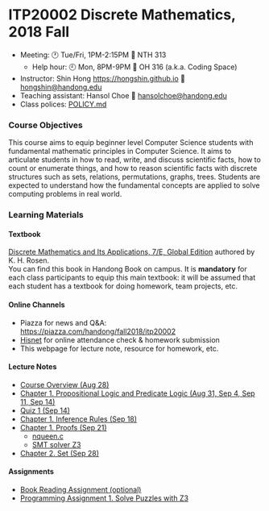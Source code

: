 # ITP20002 Discrete Mathematics, 2018 Fall #

* Meeting: :clock1: Tue/Fri, 1PM-2:15PM :door: NTH 313
  - Help hour: :clock9: Mon, 8PM-9PM :door: OH 316 (a.k.a. Coding Space)
* Instructor: Shin Hong https://hongshin.github.io :email: hongshin@handong.edu
* Teaching assistant: Hansol Choe :email: hansolchoe@handong.edu
* Class polices: [POLICY.md](POLICY.md)

### Course Objectives ###
This course aims to equip beginner level Computer Science students with fundamental mathematic principles in Computer Science. It aims to articulate students in how to read, write, and discuss scientific facts, how to count or enumerate things, and how to reason scientific facts with discrete structures such as sets, relations, permutations, graphs, trees. Students are expected to understand how the fundamental concepts are applied to solve computing problems in real world.

### Learning Materials ###
#### Textbook ####
[Discrete Mathematics and Its Applications, 7/E, Global Edition](http://www.kyobobook.co.kr/product/detailViewEng.laf?ejkGb=ENG&mallGb=ENG&barcode=9789814670135&orderClick=LAG&Kc=) authored by K. H. Rosen.  
You can find this book in Handong Book on campus. It is **mandatory** for each class participants to equip this main textbook: it will be assumed that each student has a textbook for doing homework, team projects, etc.

#### Online Channels ####
* Piazza for news and Q&A: https://piazza.com/handong/fall2018/itp20002
* [Hisnet](http://hisnet.handong.edu) for online attendance check & homework submission
* This webpage for lecture note, resource for homework, etc.

#### Lecture Notes  ####
* [Course Overview (Aug 28)](notes/syllabus.pdf)  
* [Chapter 1. Propositional Logic and Predicate Logic (Aug 31, Sep 4, Sep 11, Sep 14)](notes/Ch1-Logic.pdf)
* [Quiz 1 (Sep 14)](notes/quiz1.pdf)
* [Chapter 1. Inference Rules (Sep 18)](notes/Ch1-Inference-Rule.pdf)
* [Chapter 1. Proofs (Sep 21)](notes/Ch1-Proof.pdf)
  * [nqueen.c](notes/nqueen.c)
  * [SMT solver Z3](https://github.com/Z3Prover/z3)
* [Chapter 2. Set (Sep 28)](notes/WIP-Ch2-Set.pdf)

#### Assignments ####
* [Book Reading Assignment (optional)](assignments/book.md)
* [Programming Assignment 1. Solve Puzzles with Z3](assignments/pa1.pdf)

<!--
Sep 28.  
Oct 02.  
Oct 05.  
Oct 09. No class for the National Holiday for Hangul
Oct 12.  
Oct 16.  
Oct 19.  
Oct 23.  
Oct 26.  
Oct 30.  
Nov 02.  
Nov 06.  
Nov 09.  
Nov 13.  
Nov 16.  
Nov 20.  
Nov 23.  
Nov 27.  
Nov 30.   
Dec 04.  
Dec 07. Term project demo  
Dec 11.  
Dec 14. Final exam: written & programming exam  
-->
